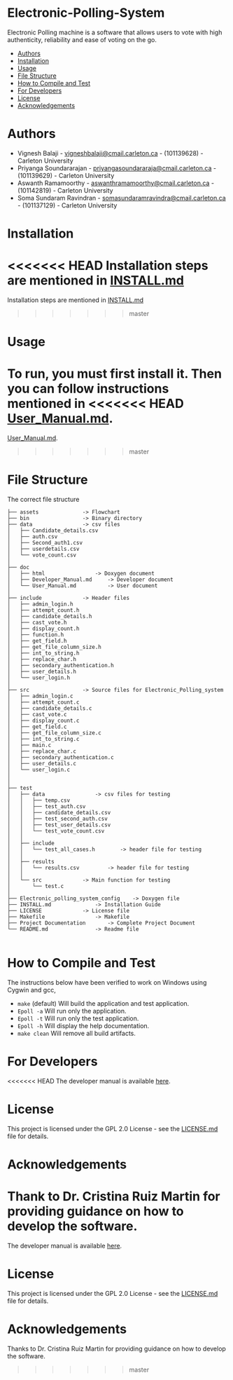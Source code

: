 # Electronic-Polling-System

Electronic Polling machine is a software that allows users to vote with high authenticity, reliability and ease of voting on the go.

* [Authors](#authors)
* [Installation](#installation)
* [Usage](#usage)
* [File Structure](#file-structure)
* [How to Compile and Test](#how-to-compile-and-test)
* [For Developers](#for-developers)
* [License](#license)
* [Acknowledgements](#acknowledgements)

# Authors

- Vignesh Balaji - vigneshbalaji@cmail.carleton.ca -  (101139628) -  Carleton University
- Priyanga Soundararajan  -  priyangasoundararaja@cmail.carleton.ca -  (101139629) -  Carleton University
- Aswanth Ramamoorthy  -  aswanthramamoorthy@cmail.carleton.ca -  (101142819) -  Carleton University
- Soma Sundaram Ravindran  - somasundaramravindra@cmail.carleton.ca -  (101137129) -  Carleton University

# Installation

<<<<<<< HEAD
Installation steps are mentioned in [INSTALL.md](https://github.com/Epolling/Electronic_Polling_system/blob/dev/INSTALL.md)
=======
Installation steps are mentioned in [INSTALL.md](https://github.com/Epolling/Electronic_Polling_system/blob/master/INSTALL.md)
>>>>>>> master

# Usage

To run, you must first install it. Then you can follow instructions mentioned in
<<<<<<< HEAD
[User_Manual.md](https://github.com/Epolling/Electronic_Polling_system/blob/dev/doc/User_Manual.md).
=======
[User_Manual.md](https://github.com/Epolling/Electronic_Polling_system/blob/master/doc/User_Manual.md).
>>>>>>> master

# File Structure

The correct file structure

```
├── assets				-> Flowchart
├── bin					-> Binary directory
├── data				-> csv files
│   ├── Candidate_details.csv
│   ├── auth.csv
│   ├── Second_auth1.csv
│   ├── userdetails.csv
│   └── vote_count.csv
│ 
├── doc
│   ├── html				-> Doxygen document
│   ├── Developer_Manual.md		-> Developer document
│   └── User_Manual.md			-> User document
│ 
├── include				-> Header files
│   ├── admin_login.h
│   ├── attempt_count.h
│   ├── candidate_details.h
│   ├── cast_vote.h
│   ├── display_count.h
│   ├── function.h
│   ├── get_field.h
│   ├── get_file_column_size.h
│   ├── int_to_string.h
│   ├── replace_char.h
│   ├── secondary_authentication.h
│   ├── user_details.h
│   └── user_login.h
│   
├── src					-> Source files for Electronic_Polling_system
│   ├── admin_login.c
│   ├── attempt_count.c
│   ├── candidate_details.c
│   ├── cast_vote.c
│   ├── display_count.c
│   ├── get_field.c
│   ├── get_file_column_size.c
│   ├── int_to_string.c
│   ├── main.c
│   ├── replace_char.c
│   ├── secondary_authentication.c
│   ├── user_details.c
│   └── user_login.c
│ 
│  
├── test
│   ├── data				-> csv files for testing
│   │   ├── temp.csv
│   │   ├── test_auth.csv
│   │   ├── candidate_details.csv
│   │   ├── test_second_auth.csv
│   │   ├── test_user_details.csv
│   │   └── test_vote_count.csv	
│   │		
│   ├── include
│   │   └── test_all_cases.h		-> header file for testing 
│   │	
│   ├── results
│   │   └── results.csv			-> header file for testing 
│   │		    
│   └── src				-> Main function for testing 
│       └── test.c 
│  
├── Electronic_polling_system_config	-> Doxygen file
├── INSTALL.md				-> Installation Guide
├── LICENSE				-> License file
├── Makefile				-> Makefile
├── Project Documentation		-> Complete Project Document 
└── README.md				-> Readme file
 		
```

# How to Compile and Test

The instructions below have been verified to work on Windows using Cygwin and gcc,

* `make` (default) Will build the application and test application.
* `Epoll -a` Will run only the application.
* `Epoll -t` Will run only the test application.
* `Epoll -h` Will display the help documentation.
* `make clean` Will remove all build artifacts.

# For Developers

<<<<<<< HEAD
The developer manual is available [here](https://github.com/Epolling/Electronic_Polling_system/blob/dev/doc/Developer_Manual.md).

# License

This project is licensed under the GPL 2.0 License - see the [LICENSE.md](https://github.com/Epolling/Electronic_Polling_system/blob/dev/LICENSE) file for details.

# Acknowledgements

Thank to Dr. Cristina Ruiz Martin for providing guidance on how to develop the software.
=======
The developer manual is available [here](https://github.com/Epolling/Electronic_Polling_system/blob/master/doc/Developer_Manual.md).

# License

This project is licensed under the GPL 2.0 License - see the [LICENSE.md](https://github.com/Epolling/Electronic_Polling_system/blob/master/LICENSE) file for details.

# Acknowledgements

Thanks to Dr. Cristina Ruiz Martin for providing guidance on how to develop the software.
>>>>>>> master

